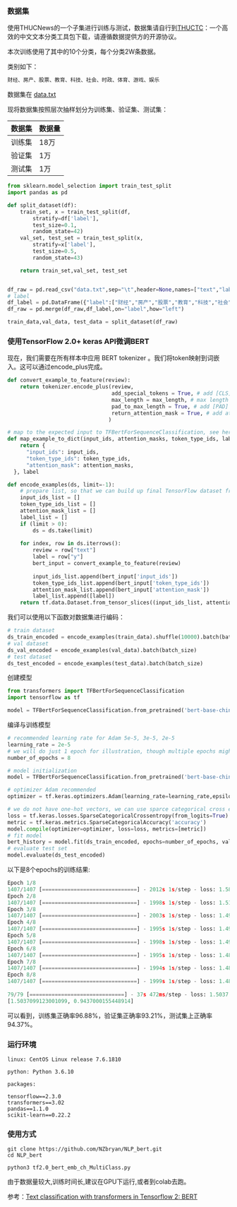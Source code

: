 ### 数据集

使用THUCNews的一个子集进行训练与测试，数据集请自行到[THUCTC](https://link.zhihu.com/?target=http%3A//thuctc.thunlp.org/)：一个高效的中文文本分类工具包下载，请遵循数据提供方的开源协议。

本次训练使用了其中的10个分类，每个分类2W条数据。

类别如下：

```python
财经、房产、股票、教育、科技、社会、时政、体育、游戏、娱乐
```

数据集在 [data.txt](https://github.com/NZbryan/MachineLearning/blob/master/NLP/data.txt)

现将数据集按照层次抽样划分为训练集、验证集、测试集：

| 数据集 | 数据量 |
| ------ | ------ |
| 训练集 | 18万   |
| 验证集 | 1万    |
| 测试集 | 1万    |

```python
from sklearn.model_selection import train_test_split
import pandas as pd

def split_dataset(df):
    train_set, x = train_test_split(df, 
        stratify=df['label'],
        test_size=0.1, 
        random_state=42)
    val_set, test_set = train_test_split(x, 
        stratify=x['label'],
        test_size=0.5, 
        random_state=43)

    return train_set,val_set, test_set


df_raw = pd.read_csv("data.txt",sep="\t",header=None,names=["text","label"])    
# label
df_label = pd.DataFrame({"label":["财经","房产","股票","教育","科技","社会","时政","体育","游戏","娱乐"],"y":list(range(10))})
df_raw = pd.merge(df_raw,df_label,on="label",how="left")

train_data,val_data, test_data = split_dataset(df_raw)
```







### 使用TensorFlow 2.0+ keras API微调BERT

现在，我们需要在所有样本中应用 BERT  tokenizer 。我们将token映射到词嵌入。这可以通过encode_plus完成。

```python
def convert_example_to_feature(review):
    return tokenizer.encode_plus(review, 
                                 add_special_tokens = True, # add [CLS], [SEP]
                                 max_length = max_length, # max length of the text that can go to BERT
                                 pad_to_max_length = True, # add [PAD] tokens
                                 return_attention_mask = True, # add attention mask to not focus on pad tokens
                                )

# map to the expected input to TFBertForSequenceClassification, see here 
def map_example_to_dict(input_ids, attention_masks, token_type_ids, label):
    return {
      "input_ids": input_ids,
      "token_type_ids": token_type_ids,
      "attention_mask": attention_masks,
  }, label

def encode_examples(ds, limit=-1):
    # prepare list, so that we can build up final TensorFlow dataset from slices.
    input_ids_list = []
    token_type_ids_list = []
    attention_mask_list = []
    label_list = []
    if (limit > 0):
        ds = ds.take(limit)
    
    for index, row in ds.iterrows():
        review = row["text"]
        label = row["y"]
        bert_input = convert_example_to_feature(review)
  
        input_ids_list.append(bert_input['input_ids'])
        token_type_ids_list.append(bert_input['token_type_ids'])
        attention_mask_list.append(bert_input['attention_mask'])
        label_list.append([label])
    return tf.data.Dataset.from_tensor_slices((input_ids_list, attention_mask_list, token_type_ids_list, label_list)).map(map_example_to_dict)
```



我们可以使用以下函数对数据集进行编码：

```python
# train dataset
ds_train_encoded = encode_examples(train_data).shuffle(10000).batch(batch_size)
# val dataset
ds_val_encoded = encode_examples(val_data).batch(batch_size)
# test dataset
ds_test_encoded = encode_examples(test_data).batch(batch_size)
```



创建模型

```python
from transformers import TFBertForSequenceClassification
import tensorflow as tf

model = TFBertForSequenceClassification.from_pretrained('bert-base-chinese', num_labels=10)
```

编译与训练模型

```python
# recommended learning rate for Adam 5e-5, 3e-5, 2e-5
learning_rate = 2e-5
# we will do just 1 epoch for illustration, though multiple epochs might be better as long as we will not overfit the model
number_of_epochs = 8

# model initialization
model = TFBertForSequenceClassification.from_pretrained('bert-base-chinese', num_labels=10)

# optimizer Adam recommended
optimizer = tf.keras.optimizers.Adam(learning_rate=learning_rate,epsilon=1e-08, clipnorm=1)

# we do not have one-hot vectors, we can use sparce categorical cross entropy and accuracy
loss = tf.keras.losses.SparseCategoricalCrossentropy(from_logits=True)
metric = tf.keras.metrics.SparseCategoricalAccuracy('accuracy')
model.compile(optimizer=optimizer, loss=loss, metrics=[metric])
# fit model
bert_history = model.fit(ds_train_encoded, epochs=number_of_epochs, validation_data=ds_val_encoded)
# evaluate test set
model.evaluate(ds_test_encoded)
```



以下是8个epochs的训练结果:

```python
Epoch 1/8
1407/1407 [==============================] - 2012s 1s/step - loss: 1.5890 - accuracy: 0.8952 - val_loss: 1.5220 - val_accuracy: 0.9298
Epoch 2/8
1407/1407 [==============================] - 1998s 1s/step - loss: 1.5114 - accuracy: 0.9390 - val_loss: 1.5133 - val_accuracy: 0.9317
Epoch 3/8
1407/1407 [==============================] - 2003s 1s/step - loss: 1.4998 - accuracy: 0.9487 - val_loss: 1.5126 - val_accuracy: 0.9331
Epoch 4/8
1407/1407 [==============================] - 1995s 1s/step - loss: 1.4941 - accuracy: 0.9563 - val_loss: 1.5090 - val_accuracy: 0.9369
Epoch 5/8
1407/1407 [==============================] - 1998s 1s/step - loss: 1.4901 - accuracy: 0.9612 - val_loss: 1.5099 - val_accuracy: 0.9367
Epoch 6/8
1407/1407 [==============================] - 1995s 1s/step - loss: 1.4876 - accuracy: 0.9641 - val_loss: 1.5104 - val_accuracy: 0.9346
Epoch 7/8
1407/1407 [==============================] - 1994s 1s/step - loss: 1.4859 - accuracy: 0.9668 - val_loss: 1.5104 - val_accuracy: 0.9356
Epoch 8/8
1407/1407 [==============================] - 1999s 1s/step - loss: 1.4845 - accuracy: 0.9688 - val_loss: 1.5114 - val_accuracy: 0.9321
                
79/79 [==============================] - 37s 472ms/step - loss: 1.5037 - accuracy: 0.9437
[1.5037099123001099, 0.9437000155448914]
```



可以看到，训练集正确率96.88%，验证集正确率93.21%，测试集上正确率94.37%。





### 运行环境

```shell
linux: CentOS Linux release 7.6.1810

python: Python 3.6.10

packages:

tensorflow==2.3.0
transformers==3.02
pandas==1.1.0
scikit-learn==0.22.2
```



### 使用方式

```shell
git clone https://github.com/NZbryan/NLP_bert.git
cd NLP_bert

python3 tf2.0_bert_emb_ch_MultiClass.py
```


由于数据量较大,训练时间长,建议在GPU下运行,或者到colab去跑。



参考：[Text classification with transformers in Tensorflow 2: BERT](https://medium.com/atheros/text-classification-with-transformers-in-tensorflow-2-bert-2f4f16eff5ad)
